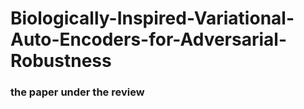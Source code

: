 # Biologically-Inspired-Variational-Auto-Encoders-for-Adversarial-Robustness


### the paper under the review 
